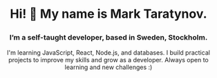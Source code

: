 # <p align="center">Hi! 👋 My name is Mark Taratynov.</p>
### <p align="center">I’m a self-taught developer, based in Sweden, Stockholm.</p>
<p align="center">I'm learning JavaScript, React, Node.js, and databases. I build practical projects to improve my skills and grow as a developer. Always open to learning and new challenges :)</p>
